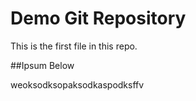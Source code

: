 # Demo Git Repository 

This is the first file in this repo.

##Ipsum Below

weoksodksopaksodkaspodksffv